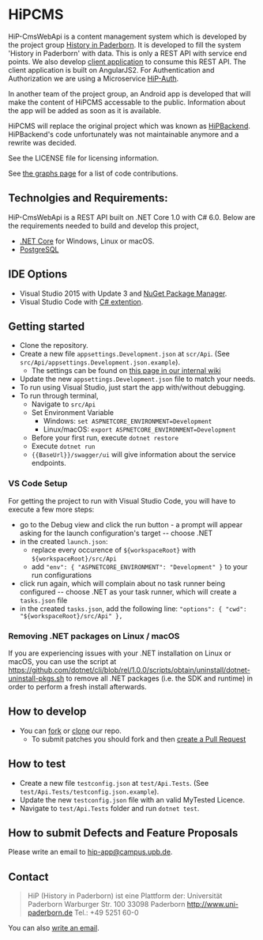 HiPCMS
======

HiP-CmsWebApi is a content management system which is developed by the project group [History in 
Paderborn](http://is.uni-paderborn.de/fachgebiete/fg-engels/lehre/ss15/hip-app/pg-hip-app.html).
It is developed to fill the system 'History in Paderborn' with data. This is only a REST API with service end points. We 
also develop [client application](https://github.com/HiP-App/HiP-CmsAngularApp) to consume this REST API. The client application is built on AngularJS2. For Authentication and Authorization we are using a Microservice [HiP-Auth](https://github.com/HiP-App/HiP-Auth).

In another team of the project group, an Android app is developed that will 
make the content of HiPCMS accessable to the public. Information about the app 
will be added as soon as it is available.

HiPCMS will replace the original project which was known as [HiPBackend](https://hip.upb.de/).
HiPBackend's code unfortunately was not maintainable anymore and a rewrite was decided. 

See the LICENSE file for licensing information.

See [the graphs page](https://github.com/HiP-App/HiP-CmsWebApi/graphs/contributors) 
for a list of code contributions.

## Technolgies and Requirements:
HiP-CmsWebApi is a REST API built on .NET Core 1.0 with C# 6.0. Below are the requirements needed to build and develop this project,
 * [.NET Core](https://www.microsoft.com/net/core#windows) for Windows, Linux or macOS.
 * [PostgreSQL](http://www.postgresql.org/download/)
 
## IDE Options
 * Visual Studio 2015 with Update 3 and [NuGet Package Manager](https://www.nuget.org/). 
 * Visual Studio Code with [C# extention](https://marketplace.visualstudio.com/items?itemName=ms-vscode.csharp).

## Getting started

 * Clone the repository.
 * Create a new file `appsettings.Development.json` at `scr/Api`. (See `src/Api/appsettings.Development.json.example`).
   * The settings can be found on [this page in our internal wiki](https://atlassian-hip.cs.uni-paderborn.de/confluence/pages/viewpage.action?pageId=10326660)
 * Update the new `appsettings.Development.json` file to match your needs.
 * To run using Visual Studio, just start the app with/without debugging.
 * To run through terminal,
   * Navigate to `src/Api`
   * Set Environment Variable 
		* Windows: `set ASPNETCORE_ENVIRONMENT=Development`
		* Linux/macOS: `export ASPNETCORE_ENVIRONMENT=Development`
   * Before your first run, execute `dotnet restore`
   * Execute `dotnet run`
   * `{{BaseUrl}}/swagger/ui` will give information about the service endpoints.

### VS Code Setup

For getting the project to run with Visual Studio Code, you will have to execute a few more steps:

 * go to the Debug view and click the run button - a prompt will appear asking for the launch configuration's target -- choose .NET
 * in the created `launch.json`:
   * replace every occurence of `${workspaceRoot}` with `${workspaceRoot}/src/Api`
   * add `"env": { "ASPNETCORE_ENVIRONMENT": "Development" }` to your run configurations
 * click run again, which will complain about no task runner being configured -- choose .NET as your task runner, which will create a `tasks.json` file
 * in the created `tasks.json`, add the following line: `"options": { "cwd": "${workspaceRoot}/src/Api" },`

### Removing .NET packages on Linux / macOS

If you are experiencing issues with your .NET installation on Linux or macOS, you can use the script at https://github.com/dotnet/cli/blob/rel/1.0.0/scripts/obtain/uninstall/dotnet-uninstall-pkgs.sh to remove all .NET packages (i.e. the SDK and runtime) in order to perform a fresh install afterwards.

## How to develop

 * You can [fork](https://help.github.com/articles/fork-a-repo/) or [clone](https://help.github.com/articles/cloning-a-repository/) our repo.
   * To submit patches you should fork and then [create a Pull Request](https://help.github.com/articles/using-pull-requests/)
  
## How to test

 * Create a new file `testconfig.json` at `test/Api.Tests`. (See `test/Api.Tests/testconfig.json.example`).
 * Update the new `testconfig.json` file with an valid MyTested Licence.
 * Navigate to `test/Api.Tests` folder and run `dotnet test`.


## How to submit Defects and Feature Proposals

Please write an email to [hip-app@campus.upb.de](mailto:hip-app@campus.upb.de).

## Contact

> HiP (History in Paderborn) ist eine Plattform der:
> Universität Paderborn
> Warburger Str. 100
> 33098 Paderborn
> http://www.uni-paderborn.de
> Tel.: +49 5251 60-0

You can also [write an email](mailto:hip-app@campus.upb.de).
